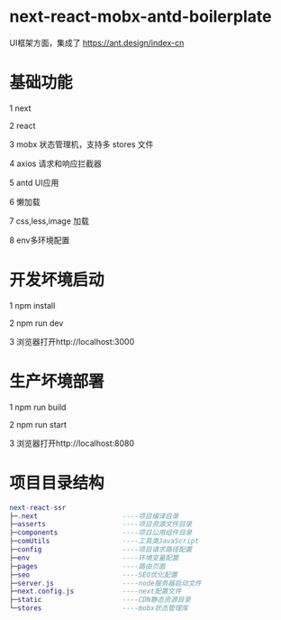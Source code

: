 <!-- 
* @Author: xiao·Zhang 
* @Date: 2018-08-09 11:03:25 
* @Last Modified by: xiao·Zhang
* @Last Modified time: 2018-08-29 15:09:40
* @file: node服务器启动文件（路由配置） 
-->
# next-react-mobx-antd-boilerplate

UI框架方面，集成了 <https://ant.design/index-cn>

# 基础功能

1 next

2 react 

3 mobx 状态管理机，支持多 stores 文件

4 axios 请求和响应拦截器

5 antd UI应用

6 懒加载

7 css,less,image 加载

8 env多环境配置

# 开发坏境启动

1 npm install

2 npm run dev

3 浏览器打开http://localhost:3000

# 生产坏境部署

1 npm run build

2 npm run start

3 浏览器打开http://localhost:8080

# 项目目录结构
``` lua
next-react-ssr
├─.next                     ----项目编译目录
├─asserts                   ----项目资源文件目录
├─components                ----项目公用组件目录
├─comUtils                  ----工具类JavaScript
├─config                    ----项目请求路径配置
├─env                       ----环境变量配置
├─pages                     ----路由页面
├─seo                       ----SEO优化配置
├─server.js                 ----node服务器启动文件
├─next.config.js            ----next配置文件
├─static                    ----CDN静态资源目录
└─stores                    ----mobx状态管理库
```
